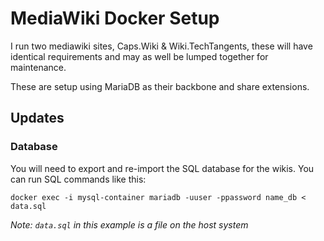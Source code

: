 # MediaWiki Docker Setup

I run two mediawiki sites, Caps.Wiki & Wiki.TechTangents, these will have 
identical requirements and may as well be lumped together for maintenance.

These are setup using MariaDB as their backbone and share extensions.

## Updates

### Database
You will need to export and re-import the SQL database for the wikis. You can 
run SQL commands like this:
    
    docker exec -i mysql-container mariadb -uuser -ppassword name_db < data.sql

*Note: `data.sql` in this example is a file on the host system*


